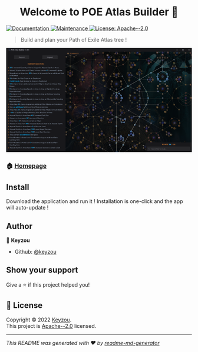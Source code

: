 <h1 align="center">Welcome to POE Atlas Builder 👋</h1>
<p>
  <a href="https://github.com/keyzou/POEAtlasBuilder#readme" target="_blank">
    <img alt="Documentation" src="https://img.shields.io/badge/documentation-yes-brightgreen.svg" />
  </a>
  <a href="https://github.com/keyzou/POEAtlasBuilder/graphs/commit-activity" target="_blank">
    <img alt="Maintenance" src="https://img.shields.io/badge/Maintained%3F-yes-green.svg" />
  </a>
  <a href="https://github.com/keyzou/POEAtlasBuilder/blob/master/LICENSE" target="_blank">
    <img alt="License: Apache--2.0" src="https://img.shields.io/github/license/keyzou/POE Atlas Builder" />
  </a>
</p>

> Build and plan your Path of Exile Atlas tree !

![The application itself !](Screenshot.png)

### 🏠 [Homepage](https://github.com/keyzou/POEAtlasBuilder)

## Install

Download the application and run it ! Installation is one-click and the app will auto-update !

## Author

👤 **Keyzou**

- Github: [@keyzou](https://github.com/keyzou)

## Show your support

Give a ⭐️ if this project helped you!

## 📝 License

Copyright © 2022 [Keyzou](https://github.com/keyzou).<br />
This project is [Apache--2.0](https://github.com/keyzou/POEAtlasBuilder/blob/master/LICENSE) licensed.

---

_This README was generated with ❤️ by [readme-md-generator](https://github.com/kefranabg/readme-md-generator)_
